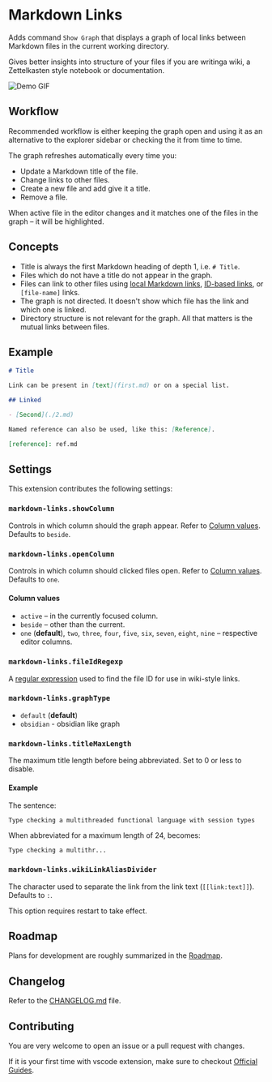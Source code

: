 # Markdown Links

Adds command `Show Graph` that displays a graph of local links between Markdown files in the current working directory.

Gives better insights into structure of your files if you are writinga wiki, a Zettelkasten style notebook or documentation.

![Demo GIF](demo.gif)

## Workflow

Recommended workflow is either keeping the graph open and using it as an alternative to the explorer sidebar or checking the it from time to time.

The graph refreshes automatically every time you:

- Update a Markdown title of the file.
- Change links to other files.
- Create a new file and add give it a title.
- Remove a file.

When active file in the editor changes and it matches one of the files in the graph – it will be highlighted.

## Concepts

- Title is always the first Markdown heading of depth 1, i.e. `# Title`.
- Files which do not have a title do not appear in the graph.
- Files can link to other files using [local Markdown links](docs/local-links.md), [ID-based links](docs/id-based-links.md), or `[file-name]` links.
- The graph is not directed. It doesn't show which file has the link and which one is linked.
- Directory structure is not relevant for the graph. All that matters is the mutual links between files.

## Example

```md
# Title

Link can be present in [text](first.md) or on a special list.

## Linked

- [Second](./2.md)

Named reference can also be used, like this: [Reference].

[reference]: ref.md
```

## Settings

This extension contributes the following settings:

### `markdown-links.showColumn`

Controls in which column should the graph appear. Refer to [Column values](####column-values). Defaults to `beside`.

### `markdown-links.openColumn`

Controls in which column should clicked files open. Refer to [Column values](###c#olumn-values). Defaults to `one`.

#### Column values

- `active` – in the currently focused column.
- `beside` – other than the current.
- `one` (**default**), `two`, `three`, `four`, `five`, `six`, `seven`, `eight`, `nine` – respective editor columns.

### `markdown-links.fileIdRegexp`

A [regular expression](https://developer.mozilla.org/en-US/docs/Web/JavaScript/Guide/Regular_Expressions) used to find the file ID for use in wiki-style links.

### `markdown-links.graphType`

- `default` (**default**)
- `obsidian` - obsidian like graph

### `markdown-links.titleMaxLength`

The maximum title length before being abbreviated. Set to 0 or less to disable.

#### Example

The sentence:

```
Type checking a multithreaded functional language with session types
```

When abbreviated for a maximum length of 24, becomes:

```
Type checking a multithr...
```

### `markdown-links.wikiLinkAliasDivider`

The character used to separate the link from the link text (`[[link:text]]`). Defaults to `:`.

This option requires restart to take effect.

## Roadmap

Plans for development are roughly summarized in the [Roadmap](docs/roadmap.md).

## Changelog

Refer to the [CHANGELOG.md](CHANGELOG.md) file.

## Contributing

You are very welcome to open an issue or a pull request with changes.

If it is your first time with vscode extension, make sure to checkout [Official Guides](https://code.visualstudio.com/api/get-started/your-first-extension).
